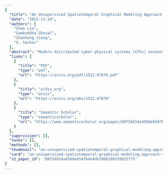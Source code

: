 ```yaml
---
{
  "title": "An Unsupervised Spatiotemporal Graphical Modeling Approach to Anomaly Detection in Distributed CPS",
  "date": "2015-12-24",
  "authors": [
    "Chao Liu",
    "Sambuddha Ghosal",
    "Zhanhong Jiang",
    "S. Sarkar"
  ],
  "abstract": "Modern distributed cyber-physical systems (CPSs) encounter a large variety of physical faults and cyber anomalies and in many cases, they are vulnerable to catastrophic fault propagation scenarios due to strong connectivity among the sub-systems. This paper presents a new data-driven framework for system-wide anomaly detection for addressing such issues. The framework is based on a spatiotemporal feature extraction scheme built on the concept of symbolic dynamics for discovering and representing causal interactions among the subsystems of a CPS. The extracted spatiotemporal features are then used to learn system-wide patterns via a Restricted Boltzmann Machine (RBM). The results show that: (1) the RBM free energy in the off-nominal conditions is different from that in the nominal conditions and can be used for anomaly detection; (2) the framework can capture multiple nominal modes with one graphical model; (3) the case studies with simulated data and an integrated building system validate the proposed approach.",
  "links": [
    {
      "title": "PDF",
      "type": "pdf",
      "url": "https://arxiv.org/pdf/1512.07876.pdf"
    },
    {
      "title": "arXiv.org",
      "type": "arxiv",
      "url": "https://arxiv.org/abs/1512.07876"
    },
    {
      "title": "Semantic Scholar",
      "type": "semanticscholar",
      "url": "https://www.semanticscholar.org/paper/89f56b54a4568e6547b4e4db7008108370932f75"
    }
  ],
  "supervision": [],
  "tasks": [],
  "methods": [],
  "thumbnail": "an-unsupervised-spatiotemporal-graphical-modeling-approach-to-anomaly-detection-in-distributed-cps-thumb.jpg",
  "card": "an-unsupervised-spatiotemporal-graphical-modeling-approach-to-anomaly-detection-in-distributed-cps-card.jpg",
  "s2_paper_id": "89f56b54a4568e6547b4e4db7008108370932f75"
}
---
```


